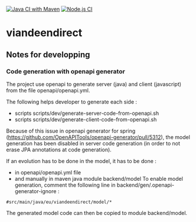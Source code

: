 [![Java CI with Maven](https://github.com/benjaminpochat/viandeendirect/actions/workflows/maven.yml/badge.svg)](https://github.com/benjaminpochat/viandeendirect/actions/workflows/maven.yml) [![Node.js CI](https://github.com/benjaminpochat/viandeendirect/actions/workflows/node.js.yml/badge.svg)](https://github.com/benjaminpochat/viandeendirect/actions/workflows/node.js.yml)

# viandeendirect

## Notes for developping

### Code generation with openapi generator

The project use openapi to generate server (java) and client (javascript) from the file openapi/openapi.yml. 

The following helps developer to generate each side :
* scripts scripts/dev/generate-server-code-from-openapi.sh
* scripts scripts/dev/generate-client-code-from-openapi.sh

Because of this issue in openapi generator for spring (https://github.com/OpenAPITools/openapi-generator/pull/5312), the model generation has been disabled in server code generation (in order to not erase JPA annotations at code generation).

If an evolution has to be done in the model, it has to be done :
* in openapi/openapi.yml file
* and manually in maven java module backend/model
To enable model generation, comment the following line in backend/gen/.openapi-generator-ignore :

```
#src/main/java/eu/viandeendirect/model/*
```

The generated model code can then be copied to module backend/model.
